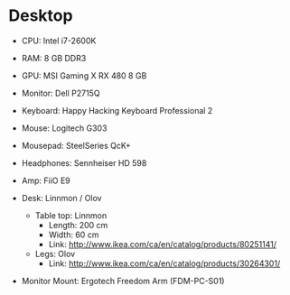 # Desktop

- CPU: Intel i7-2600K
- RAM: 8 GB DDR3
- GPU: MSI Gaming X RX 480 8 GB

- Monitor: Dell P2715Q
- Keyboard: Happy Hacking Keyboard Professional 2
- Mouse: Logitech G303
- Mousepad: SteelSeries QcK+

- Headphones: Sennheiser HD 598
- Amp: FiiO E9

- Desk: Linnmon / Olov
  - Table top: Linnmon
    - Length: 200 cm
    - Width: 60 cm
    - Link: http://www.ikea.com/ca/en/catalog/products/80251141/
  - Legs: Olov
    - Link: http://www.ikea.com/ca/en/catalog/products/30264301/
- Monitor Mount: Ergotech Freedom Arm (FDM-PC-S01)
